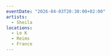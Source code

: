 ```yaml
---
eventDate: "2026-04-03T20:30:00+02:00"
artists:
  - Sheila
locations:
  - Le K
  - Reims
  - France
---
```

